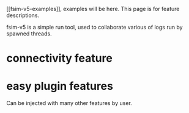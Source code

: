 [[fsim-v5-examples]], examples will be here.
This page is for feature descriptions.

fsim-v5 is a simple run tool, used to collaborate various of logs run by spawned threads.
# connectivity feature

# easy plugin features
Can be injected with many other features by user.